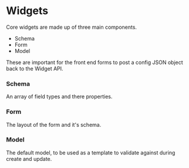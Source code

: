 # Widgets

Core widgets are made up of three main components.

- Schema
- Form
- Model

These are important for the front end forms to post a config JSON object back to the Widget API.

### Schema

An array of field types and there properties.

### Form

The layout of the form and it's schema.

### Model

The default model, to be used as a template to validate against during create and update.
